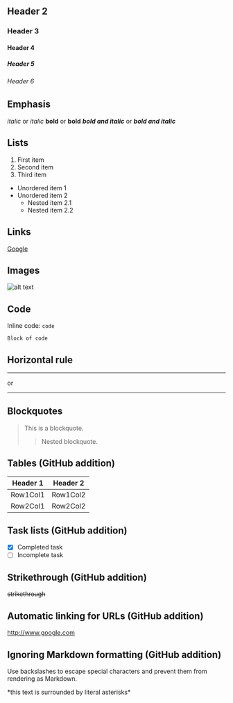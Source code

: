 ## Header 2
### Header 3
#### Header 4
##### Header 5
###### Header 6

Emphasis
--------

*italic* or _italic_
**bold** or __bold__
***bold and italic*** or ___bold and italic___

Lists
-----

1. First item
2. Second item
3. Third item

- Unordered item 1
- Unordered item 2
  - Nested item 2.1
  - Nested item 2.2

Links
-----

[Google](http://www.google.com)

Images
------

![alt text](https://via.placeholder.com/150)

Code
----

Inline code: `code`

```
Block of code
```

Horizontal rule
----------------

---

or

***

Blockquotes
-----------

> This is a blockquote.
>
> > Nested blockquote.

Tables (GitHub addition)
------------------------

| Header 1 | Header 2 |
| -------- | -------- |
| Row1Col1 | Row1Col2 |
| Row2Col1 | Row2Col2 |

Task lists (GitHub addition)
----------------------------

- [x] Completed task
- [ ] Incomplete task

Strikethrough (GitHub addition)
-------------------------------

~~strikethrough~~

Automatic linking for URLs (GitHub addition)
--------------------------------------------

http://www.google.com

Ignoring Markdown formatting (GitHub addition)
----------------------------------------------

Use backslashes to escape special characters and prevent them from rendering as Markdown.

\*this text is surrounded by literal asterisks\*
